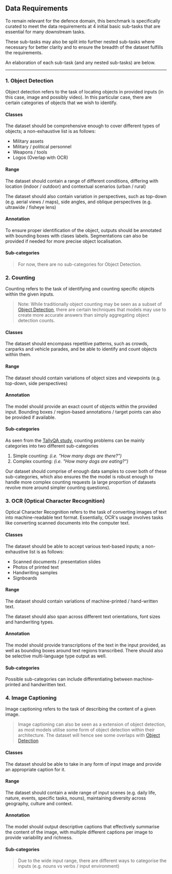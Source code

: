## Data Requirements
To remain relevant for the defence domain, this benchmark is specifically curated to meet the data requirements at 4 initial basic sub-tasks that are essential for many downstream tasks.

These sub-tasks may also be split into further nested sub-tasks where necessary for better clarity and to ensure the breadth of the dataset fulfills the requirements.

An elaboration of each sub-task (and any nested sub-tasks) are below.

---

### 1. Object Detection
Object detection refers to the task of locating objects in provided inputs (in this case, image and possibly video). In this particular case, there are certain categories of objects that we wish to identify.

#### Classes
The dataset should be comprehensive enough to cover different types of objects; a non-exhaustive list is as follows:
- Military assets
- Military / political personnel
- Weapons / tools
- Logos (Overlap with OCR)

#### Range
The dataset should contain a range of different conditions, differing with location (indoor / outdoor) and contextual scenarios (urban / rural)

The dataset should also contain variation in perspectives, such as top-down (e.g. aerial views / maps), side angles, and oblique perspectives (e.g. ultrawide / fisheye lens)

#### Annotation
To ensure proper identification of the object, outputs should be annotated with bounding boxes with clases labels. Segmentations can also be provided if needed for more precise object localisation.

#### Sub-categories
> For now, there are no sub-categories for Object Detection.

### 2. Counting

Counting refers to the task of identifying and counting specific objects within the given inputs.

> Note: While traditionally object counting may be seen as a subset of [Object Detection](#1-object-detection), there are certain techniques that models may use to create more accurate answers than simply aggregating object detection counts.

#### Classes
The dataset should encompass repetitive patterns, such as crowds, carparks and vehicle parades, and be able to identify and count objects within them.

#### Range
The dataset should contain variations of object sizes and viewpoints (e.g. top-down, side perspectives)

#### Annotation
The model should provide an exact count of objects within the provided input. Bounding boxes / region-based annotations / target points can also be provided if available.

#### Sub-categories
As seen from the [TallyQA study](https://arxiv.org/abs/1810.12440), counting problems can be mainly categories into two different sub-categories

1. Simple counting: *(i.e. "How many dogs are there?")*
2. Complex counting: *(i.e. "How many dogs are eating?")*

Our dataset should comprise of enough data samples to cover both of these sub-categories, which also ensures the the model is robust enough to handle more complex counting requests (a large proportion of datasets revolve more around simpler counting questions).

### 3. OCR (Optical Character Recognition)
Optical Character Recognition refers to the task of converting images of text into machine-readable text format. Essentially, OCR's usage involves tasks like converting scanned documents into the computer text.

#### Classes
The dataset should be able to accept various text-based inputs; a non-exhaustive list is as follows:
- Scanned documents / presentation slides
- Photos of printed text
- Handwriting samples
- Signboards

#### Range
The dataset should contain variations of machine-printed / hand-written text.

The dataset should also span across different text orientations, font sizes and handwriting types.

#### Annotation
The model should provide transcriptions of the text in the input provided, as well as bounding boxes around text regions transcribed. There should also be selective multi-language type output as well.

#### Sub-categories
Possible sub-categories can include differentiating between machine-printed and handwritten text. 

### 4. Image Captioning
Image captioning refers to the task of describing the content of a given image.

> Image captioning can also be seen as a extension of object detection, as most models utilise some form of object detection within their architecture. The dataset will hence see some overlaps with [Object Detection](#1-object-detection)

#### Classes
The dataset should be able to take in any form of input image and provide an appropriate caption for it.

#### Range
The dataset should contain a wide range of input scenes (e.g. daily life, nature, events, specific tasks, nouns), maintaining diversity across geography, culture and context.

#### Annotation
The model should output descriptive captions that effectively summarise the content of the image, with multiple different captions per image to provide variability and richness.

#### Sub-categories
> Due to the wide input range, there are different ways to categorise the inputs (e.g. nouns vs verbs / input environment)
